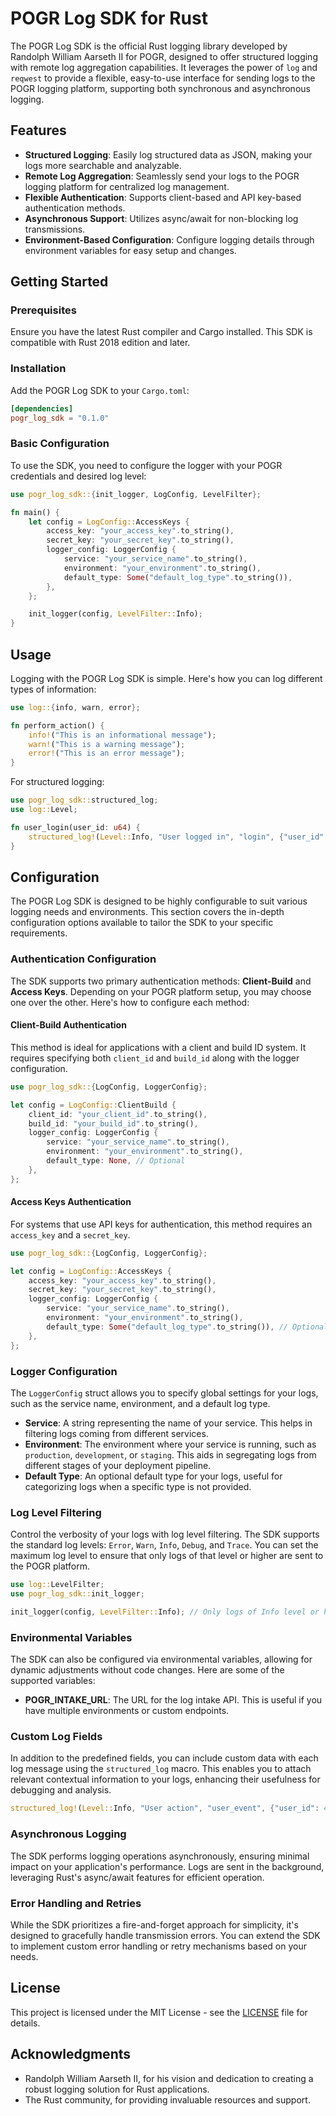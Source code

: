 # POGR Log SDK for Rust

The POGR Log SDK is the official Rust logging library developed by Randolph William Aarseth II for POGR, designed to offer structured logging with remote log aggregation capabilities. It leverages the power of `log` and `reqwest` to provide a flexible, easy-to-use interface for sending logs to the POGR logging platform, supporting both synchronous and asynchronous logging.

## Features

- **Structured Logging**: Easily log structured data as JSON, making your logs more searchable and analyzable.
- **Remote Log Aggregation**: Seamlessly send your logs to the POGR logging platform for centralized log management.
- **Flexible Authentication**: Supports client-based and API key-based authentication methods.
- **Asynchronous Support**: Utilizes async/await for non-blocking log transmissions.
- **Environment-Based Configuration**: Configure logging details through environment variables for easy setup and changes.

## Getting Started

### Prerequisites

Ensure you have the latest Rust compiler and Cargo installed. This SDK is compatible with Rust 2018 edition and later.

### Installation

Add the POGR Log SDK to your `Cargo.toml`:

```toml
[dependencies]
pogr_log_sdk = "0.1.0"
```

### Basic Configuration

To use the SDK, you need to configure the logger with your POGR credentials and desired log level:

```rust
use pogr_log_sdk::{init_logger, LogConfig, LevelFilter};

fn main() {
    let config = LogConfig::AccessKeys {
        access_key: "your_access_key".to_string(),
        secret_key: "your_secret_key".to_string(),
        logger_config: LoggerConfig {
            service: "your_service_name".to_string(),
            environment: "your_environment".to_string(),
            default_type: Some("default_log_type".to_string()),
        },
    };

    init_logger(config, LevelFilter::Info);
}
```

## Usage

Logging with the POGR Log SDK is simple. Here's how you can log different types of information:

```rust
use log::{info, warn, error};

fn perform_action() {
    info!("This is an informational message");
    warn!("This is a warning message");
    error!("This is an error message");
}
```

For structured logging:

```rust
use pogr_log_sdk::structured_log;
use log::Level;

fn user_login(user_id: u64) {
    structured_log!(Level::Info, "User logged in", "login", {"user_id": user_id}, {"env": "production"});
}
```

## Configuration

The POGR Log SDK is designed to be highly configurable to suit various logging needs and environments. This section covers the in-depth configuration options available to tailor the SDK to your specific requirements.

### Authentication Configuration

The SDK supports two primary authentication methods: **Client-Build** and **Access Keys**. Depending on your POGR platform setup, you may choose one over the other. Here's how to configure each method:

#### Client-Build Authentication

This method is ideal for applications with a client and build ID system. It requires specifying both `client_id` and `build_id` along with the logger configuration.

```rust
use pogr_log_sdk::{LogConfig, LoggerConfig};

let config = LogConfig::ClientBuild {
    client_id: "your_client_id".to_string(),
    build_id: "your_build_id".to_string(),
    logger_config: LoggerConfig {
        service: "your_service_name".to_string(),
        environment: "your_environment".to_string(),
        default_type: None, // Optional
    },
};
```

#### Access Keys Authentication

For systems that use API keys for authentication, this method requires an `access_key` and a `secret_key`.

```rust
use pogr_log_sdk::{LogConfig, LoggerConfig};

let config = LogConfig::AccessKeys {
    access_key: "your_access_key".to_string(),
    secret_key: "your_secret_key".to_string(),
    logger_config: LoggerConfig {
        service: "your_service_name".to_string(),
        environment: "your_environment".to_string(),
        default_type: Some("default_log_type".to_string()), // Optional
    },
};
```

### Logger Configuration

The `LoggerConfig` struct allows you to specify global settings for your logs, such as the service name, environment, and a default log type.

- **Service**: A string representing the name of your service. This helps in filtering logs coming from different services.
- **Environment**: The environment where your service is running, such as `production`, `development`, or `staging`. This aids in segregating logs from different stages of your deployment pipeline.
- **Default Type**: An optional default type for your logs, useful for categorizing logs when a specific type is not provided.

### Log Level Filtering

Control the verbosity of your logs with log level filtering. The SDK supports the standard log levels: `Error`, `Warn`, `Info`, `Debug`, and `Trace`. You can set the maximum log level to ensure that only logs of that level or higher are sent to the POGR platform.

```rust
use log::LevelFilter;
use pogr_log_sdk::init_logger;

init_logger(config, LevelFilter::Info); // Only logs of Info level or higher will be processed.
```

### Environmental Variables

The SDK can also be configured via environmental variables, allowing for dynamic adjustments without code changes. Here are some of the supported variables:

- **POGR_INTAKE_URL**: The URL for the log intake API. This is useful if you have multiple environments or custom endpoints.

### Custom Log Fields

In addition to the predefined fields, you can include custom data with each log message using the `structured_log` macro. This enables you to attach relevant contextual information to your logs, enhancing their usefulness for debugging and analysis.

```rust
structured_log!(Level::Info, "User action", "user_event", {"user_id": 42, "action": "login"}, {"platform": "web"});
```

### Asynchronous Logging

The SDK performs logging operations asynchronously, ensuring minimal impact on your application's performance. Logs are sent in the background, leveraging Rust's async/await features for efficient operation.

### Error Handling and Retries

While the SDK prioritizes a fire-and-forget approach for simplicity, it's designed to gracefully handle transmission errors. You can extend the SDK to implement custom error handling or retry mechanisms based on your needs.

## License

This project is licensed under the MIT License - see the [LICENSE](LICENSE) file for details.

## Acknowledgments

- Randolph William Aarseth II, for his vision and dedication to creating a robust logging solution for Rust applications.
- The Rust community, for providing invaluable resources and support.